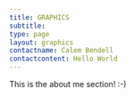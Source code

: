 ```yaml
---
title: GRAPHICS
subtitle:
type: page
layout: graphics
contactname: Calem Bendell
contactcontent: Hello World
---
```


This is the about me section! :-)
